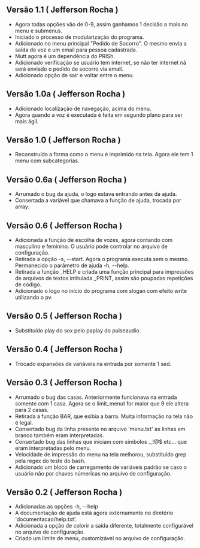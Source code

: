 ## Versão 1.1 ( Jefferson Rocha )
- Agora todas opções vão de 0-9, assim ganhamos 1 decisão a mais no menu e submenus.
- Iniciado o processo de modularização do programa.
- Adicionado no menu principal "Pedido de Socorro". O mesmo envia a saída de voz e
  um email para pessoa cadastrada.
- Mutt agora é um dependência do PRISh.
- Adicionado verificação se usuário tem internet, se não ter internet nã será enviado o 
  pedido de socorro via email.
- Adicionado opção de sair e voltar entre o menu.


## Versão 1.0a ( Jefferson Rocha )
- Adicionado localização de navegação, acima do menu.
- Agora quando a voz é executada é feita em segundo plano para ser mais ágil.

## Versão 1.0 ( Jefferson Rocha )
- Reconstruída a forma como o menu é imprimido na tela. Agora ele tem 1 menu com subcategorias.

## Versão 0.6a ( Jefferson Rocha )
- Arrumado o bug da ajuda, o logo estava entrando antes da ajuda.
- Consertada a variável que chamava a função de ajuda, trocada por array. 

## Versão 0.6 ( Jefferson Rocha )
- Adicionada a função de escolha de vozes, agora contando com masculino e feminino.
  O usuário pode controlar no arquivo de configuração.
- Retirada a opção -s, --start. Agora o programa executa sem o mesmo. Permanecido o parâmetro
  de ajuda -h, --help.
- Retirada a função _HELP e criada uma função principal para impressões de arquivos de textos
  intitulada _PRINT, assim são poupadas repetições de código.
- Adicionado o logo no início do programa com slogan com efeito write utilizando o pv.

## Versão 0.5 ( Jefferson Rocha )
- Substituído play do sox pelo paplay do pulseaudio.

## Versão 0.4 ( Jefferson Rocha )
- Trocado expansões de variáveis na entrada por somente 1 sed.

## Versão 0.3 ( Jefferson Rocha )
- Arrumado o bug das casas. Anteriormente funcionava na entrada somente com 1 casa.
  Agora se o limit_menut for maior que 9 ele altera para 2 casas.
- Retirada a função BAR, que exibia a barra. Muita informação na tela não é legal.
- Consertado bug da linha presente no arquivo 'menu.txt' as linhas em branco também eram
  interpretadas.
- Consertado bug das linhas que iniciam com símbolos ._!@$ etc... que eram interpretadas
  pelo menu.
- Velocidade de impressão do menu na tela melhorou, substituído grep pela regex do teste
  do bash.
- Adicionado um bloco de carregamento de variáveis padrão se caso o usuário não por chaves númericas
  no arquivo de configuração.

## Versão 0.2 ( Jefferson Rocha )
- Adicionadas as opções -h, --help
- A documentação de ajuda está agora externamente no diretório
  'documentacao/help.txt'.
- Adicionada a opção de colorir a saída diferente, totalmente configurável
  no arquivo de configuração.
- Criado um limite de menu, customizável no arquivo de configuração.

